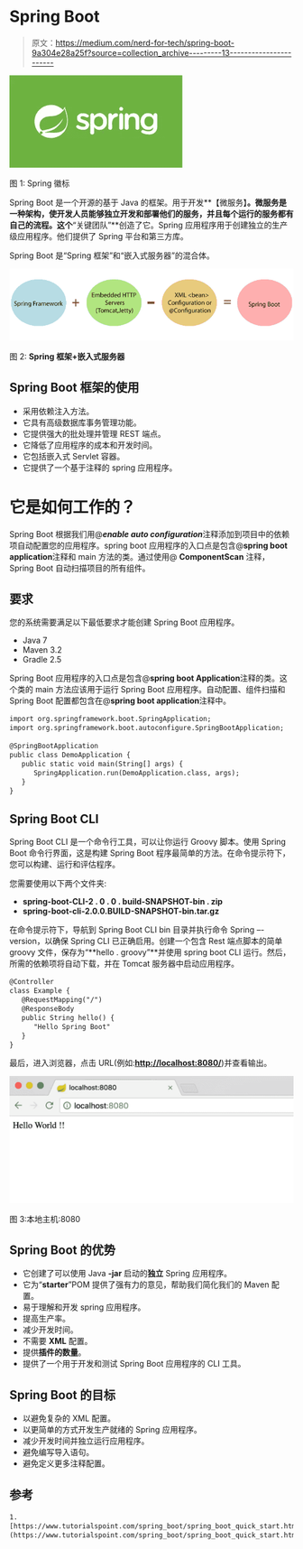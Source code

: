 # Spring Boot

> 原文：<https://medium.com/nerd-for-tech/spring-boot-9a304e28a25f?source=collection_archive---------13----------------------->

![](img/ef2f34c7e42831377c5a439108cd8bc9.png)

图 1: Spring 徽标

Spring Boot 是一个开源的基于 Java 的框架。用于开发**【微服务】**。微服务是一种架构，使开发人员能够独立开发和部署他们的服务，并且每个运行的服务都有自己的流程。这个**“关键团队”**创造了它。Spring 应用程序用于创建独立的生产级应用程序。他们提供了 Spring 平台和第三方库。

Spring Boot 是“Spring 框架”和“嵌入式服务器”的混合体。

![](img/f6b1110494fec29259e6adfe1d6338d8.png)

图 2: **Spring 框架+嵌入式服务器**

## Spring Boot 框架的使用

*   采用依赖注入方法。
*   它具有高级数据库事务管理功能。
*   它提供强大的批处理并管理 REST 端点。
*   它降低了应用程序的成本和开发时间。
*   它包括嵌入式 Servlet 容器。
*   它提供了一个基于注释的 spring 应用程序。

# 它是如何工作的？

Spring Boot 根据我们用@***enable auto configuration***注释添加到项目中的依赖项自动配置您的应用程序。spring boot 应用程序的入口点是包含@**spring boot application**注释和 main 方法的类。通过使用@ **ComponentScan** 注释，Spring Boot 自动扫描项目的所有组件。

## 要求

您的系统需要满足以下最低要求才能创建 Spring Boot 应用程序。

*   Java 7
*   Maven 3.2
*   Gradle 2.5

Spring Boot 应用程序的入口点是包含@**spring boot Application**注释的类。这个类的 main 方法应该用于运行 Spring Boot 应用程序。自动配置、组件扫描和 Spring Boot 配置都包含在@**spring boot application**注释中。

```
import org.springframework.boot.SpringApplication;
import org.springframework.boot.autoconfigure.SpringBootApplication;

@SpringBootApplication
public class DemoApplication {
   public static void main(String[] args) {
      SpringApplication.run(DemoApplication.class, args);
   }
}
```

## Spring Boot CLI

Spring Boot CLI 是一个命令行工具，可以让你运行 Groovy 脚本。使用 Spring Boot 命令行界面，这是构建 Spring Boot 程序最简单的方法。在命令提示符下，您可以构建、运行和评估程序。

您需要使用以下两个文件夹:

*   **spring-boot-CLI-2 . 0 . 0 . build-SNAPSHOT-bin . zip**
*   **spring-boot-cli-2.0.0.BUILD-SNAPSHOT-bin.tar.gz**

在命令提示符下，导航到 Spring Boot CLI bin 目录并执行命令 Spring –- version，以确保 Spring CLI 已正确启用。创建一个包含 Rest 端点脚本的简单 groovy 文件，保存为“**hello . groovy”**并使用 spring boot CLI 运行。然后，所需的依赖项将自动下载，并在 Tomcat 服务器中启动应用程序。

```
@Controller
class Example {
   @RequestMapping("/")
   @ResponseBody
   public String hello() {
      "Hello Spring Boot"
   }
}
```

最后，进入浏览器，点击 URL(例如:[**http://localhost:8080/**](http://localhost:8080/))并查看输出。

![](img/d45b8fabb8de601f4415394e689321d5.png)

图 3:本地主机:8080

## Spring Boot 的优势

*   它创建了可以使用 Java **-jar** 启动的**独立** Spring 应用程序。
*   它为“**starter**”POM 提供了强有力的意见，帮助我们简化我们的 Maven 配置。
*   易于理解和开发 spring 应用程序。
*   提高生产率。
*   减少开发时间。
*   不需要 **XML** 配置。
*   提供**插件的数量**。
*   提供了一个用于开发和测试 Spring Boot 应用程序的 CLI 工具。

## Spring Boot 的目标

*   以避免复杂的 XML 配置。
*   以更简单的方式开发生产就绪的 Spring 应用程序。
*   减少开发时间并独立运行应用程序。
*   避免编写导入语句。
*   避免定义更多注释配置。

## 参考

```
1.[https://www.tutorialspoint.com/spring_boot/spring_boot_quick_start.htm](https://www.tutorialspoint.com/spring_boot/spring_boot_quick_start.htm)
```